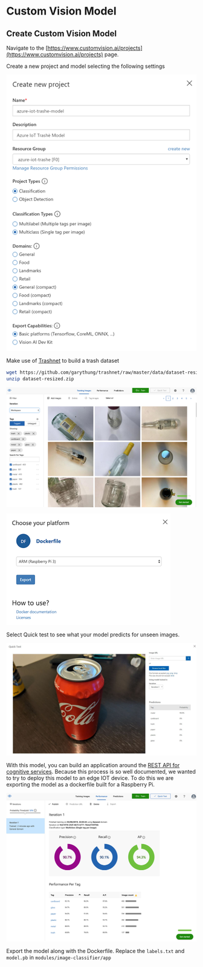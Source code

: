 # Custom Vision Model


## Create Custom Vision Model
Navigate to the [https://www.customvision.ai/projects](https://www.customvision.ai/projects) page.

Create a new project and model selecting the following settings

![Custom Vision Setup 1](img/custom-vision-create-01.png)

Make use of [Trashnet](https://github.com/garythung/trashnet) to build a trash dataset

```bash
wget https://github.com/garythung/trashnet/raw/master/data/dataset-resized.zip
unzip dataset-resized.zip
```

![Custom Vision Setup 2](img/custom-vision-create-02.png)


![Custom Vision Setup 3](img/custom-vision-create-04.png)

Select Quick test to see what your model predicts for unseen images.


![Custom Vision Setup 4](img/custom-vision-trained-test-01.jpg)

With this model, you can build an application around the [REST API for cognitive services](https://azure.microsoft.com/en-au/resources/samples/cognitive-services-rest-api-samples/).
Because this process is so well documented, we wanted to try to deploy this model to an edge IOT device. To do this we are exporting the model as a dockerfile built for a Raspberry Pi.



![Custom Vision Setup 5](img/custom-vision-create-03.png)

Export the model along with the Dockerfile. Replace the `labels.txt` and `model.pb` in `modules/image-classifier/app`
